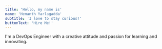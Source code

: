 ```yaml
---
title: 'Hello, my name is'
name: 'Hemanth Yarlagadda'
subtitle: 'I love to stay curious!'
buttonText: 'Hire Me!'
---
```


I'm a DevOps Engineer with a creative attitude and passion for learning and innovating.
